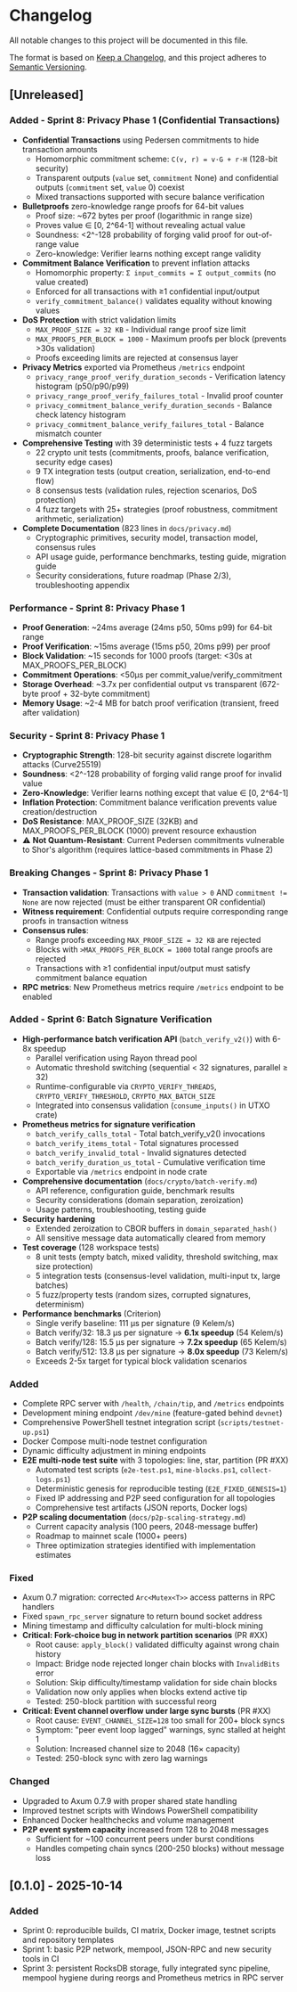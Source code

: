 # Changelog

All notable changes to this project will be documented in this file.

The format is based on [Keep a Changelog](https://keepachangelog.com/en/1.1.0/),
and this project adheres to [Semantic Versioning](https://semver.org/spec/v2.0.0.html).

## [Unreleased]

### Added - Sprint 8: Privacy Phase 1 (Confidential Transactions)

- **Confidential Transactions** using Pedersen commitments to hide transaction amounts
  - Homomorphic commitment scheme: `C(v, r) = v·G + r·H` (128-bit security)
  - Transparent outputs (`value` set, `commitment` None) and confidential outputs (`commitment` set, `value` 0) coexist
  - Mixed transactions supported with secure balance verification
- **Bulletproofs** zero-knowledge range proofs for 64-bit values
  - Proof size: ~672 bytes per proof (logarithmic in range size)
  - Proves value ∈ [0, 2^64-1] without revealing actual value
  - Soundness: <2^-128 probability of forging valid proof for out-of-range value
  - Zero-knowledge: Verifier learns nothing except range validity
- **Commitment Balance Verification** to prevent inflation attacks
  - Homomorphic property: `Σ input_commits = Σ output_commits` (no value created)
  - Enforced for all transactions with ≥1 confidential input/output
  - `verify_commitment_balance()` validates equality without knowing values
- **DoS Protection** with strict validation limits
  - `MAX_PROOF_SIZE = 32 KB` - Individual range proof size limit
  - `MAX_PROOFS_PER_BLOCK = 1000` - Maximum proofs per block (prevents >30s validation)
  - Proofs exceeding limits are rejected at consensus layer
- **Privacy Metrics** exported via Prometheus `/metrics` endpoint
  - `privacy_range_proof_verify_duration_seconds` - Verification latency histogram (p50/p90/p99)
  - `privacy_range_proof_verify_failures_total` - Invalid proof counter
  - `privacy_commitment_balance_verify_duration_seconds` - Balance check latency histogram
  - `privacy_commitment_balance_verify_failures_total` - Balance mismatch counter
- **Comprehensive Testing** with 39 deterministic tests + 4 fuzz targets
  - 22 crypto unit tests (commitments, proofs, balance verification, security edge cases)
  - 9 TX integration tests (output creation, serialization, end-to-end flow)
  - 8 consensus tests (validation rules, rejection scenarios, DoS protection)
  - 4 fuzz targets with 25+ strategies (proof robustness, commitment arithmetic, serialization)
- **Complete Documentation** (823 lines in `docs/privacy.md`)
  - Cryptographic primitives, security model, transaction model, consensus rules
  - API usage guide, performance benchmarks, testing guide, migration guide
  - Security considerations, future roadmap (Phase 2/3), troubleshooting appendix

### Performance - Sprint 8: Privacy Phase 1

- **Proof Generation**: ~24ms average (24ms p50, 50ms p99) for 64-bit range
- **Proof Verification**: ~15ms average (15ms p50, 20ms p99) per proof
- **Block Validation**: ~15 seconds for 1000 proofs (target: <30s at MAX_PROOFS_PER_BLOCK)
- **Commitment Operations**: <50µs per commit_value/verify_commitment
- **Storage Overhead**: ~3.7x per confidential output vs transparent (672-byte proof + 32-byte commitment)
- **Memory Usage**: ~2-4 MB for batch proof verification (transient, freed after validation)

### Security - Sprint 8: Privacy Phase 1

- **Cryptographic Strength**: 128-bit security against discrete logarithm attacks (Curve25519)
- **Soundness**: <2^-128 probability of forging valid range proof for invalid value
- **Zero-Knowledge**: Verifier learns nothing except that value ∈ [0, 2^64-1]
- **Inflation Protection**: Commitment balance verification prevents value creation/destruction
- **DoS Resistance**: MAX_PROOF_SIZE (32KB) and MAX_PROOFS_PER_BLOCK (1000) prevent resource exhaustion
- ⚠️ **Not Quantum-Resistant**: Current Pedersen commitments vulnerable to Shor's algorithm (requires lattice-based commitments in Phase 2)

### Breaking Changes - Sprint 8: Privacy Phase 1

- **Transaction validation**: Transactions with `value > 0` AND `commitment != None` are now rejected (must be either transparent OR confidential)
- **Witness requirement**: Confidential outputs require corresponding range proofs in transaction witness
- **Consensus rules**: 
  - Range proofs exceeding `MAX_PROOF_SIZE = 32 KB` are rejected
  - Blocks with `>MAX_PROOFS_PER_BLOCK = 1000` total range proofs are rejected
  - Transactions with ≥1 confidential input/output must satisfy commitment balance equation
- **RPC metrics**: New Prometheus metrics require `/metrics` endpoint to be enabled

### Added - Sprint 6: Batch Signature Verification

- **High-performance batch verification API** (`batch_verify_v2()`) with 6-8x speedup
  - Parallel verification using Rayon thread pool
  - Automatic threshold switching (sequential < 32 signatures, parallel ≥ 32)
  - Runtime-configurable via `CRYPTO_VERIFY_THREADS`, `CRYPTO_VERIFY_THRESHOLD`, `CRYPTO_MAX_BATCH_SIZE`
  - Integrated into consensus validation (`consume_inputs()` in UTXO crate)
- **Prometheus metrics for signature verification**
  - `batch_verify_calls_total` - Total batch_verify_v2() invocations
  - `batch_verify_items_total` - Total signatures processed
  - `batch_verify_invalid_total` - Invalid signatures detected
  - `batch_verify_duration_us_total` - Cumulative verification time
  - Exportable via `/metrics` endpoint in node crate
- **Comprehensive documentation** (`docs/crypto/batch-verify.md`)
  - API reference, configuration guide, benchmark results
  - Security considerations (domain separation, zeroization)
  - Usage patterns, troubleshooting, testing guide
- **Security hardening**
  - Extended zeroization to CBOR buffers in `domain_separated_hash()`
  - All sensitive message data automatically cleared from memory
- **Test coverage** (128 workspace tests)
  - 8 unit tests (empty batch, mixed validity, threshold switching, max size protection)
  - 5 integration tests (consensus-level validation, multi-input tx, large batches)
  - 5 fuzz/property tests (random sizes, corrupted signatures, determinism)
- **Performance benchmarks** (Criterion)
  - Single verify baseline: 111 µs per signature (9 Kelem/s)
  - Batch verify/32: 18.3 µs per signature → **6.1x speedup** (54 Kelem/s)
  - Batch verify/128: 15.5 µs per signature → **7.2x speedup** (65 Kelem/s)
  - Batch verify/512: 13.8 µs per signature → **8.0x speedup** (73 Kelem/s)
  - Exceeds 2-5x target for typical block validation scenarios

### Added
- Complete RPC server with `/health`, `/chain/tip`, and `/metrics` endpoints
- Development mining endpoint `/dev/mine` (feature-gated behind `devnet`)
- Comprehensive PowerShell testnet integration script (`scripts/testnet-up.ps1`)
- Docker Compose multi-node testnet configuration
- Dynamic difficulty adjustment in mining endpoints
- **E2E multi-node test suite** with 3 topologies: line, star, partition (PR #XX)
  - Automated test scripts (`e2e-test.ps1`, `mine-blocks.ps1`, `collect-logs.ps1`)
  - Deterministic genesis for reproducible testing (`E2E_FIXED_GENESIS=1`)
  - Fixed IP addressing and P2P seed configuration for all topologies
  - Comprehensive test artifacts (JSON reports, Docker logs)
- **P2P scaling documentation** (`docs/p2p-scaling-strategy.md`)
  - Current capacity analysis (100 peers, 2048-message buffer)
  - Roadmap to mainnet scale (1000+ peers)
  - Three optimization strategies identified with implementation estimates

### Fixed
- Axum 0.7 migration: corrected `Arc<Mutex<T>>` access patterns in RPC handlers
- Fixed `spawn_rpc_server` signature to return bound socket address
- Mining timestamp and difficulty calculation for multi-block mining
- **Critical: Fork-choice bug in network partition scenarios** (PR #XX)
  - Root cause: `apply_block()` validated difficulty against wrong chain history
  - Impact: Bridge node rejected longer chain blocks with `InvalidBits` error
  - Solution: Skip difficulty/timestamp validation for side chain blocks
  - Validation now only applies when blocks extend active tip
  - Tested: 250-block partition with successful reorg
- **Critical: Event channel overflow under large sync bursts** (PR #XX)
  - Root cause: `EVENT_CHANNEL_SIZE=128` too small for 200+ block syncs
  - Symptom: "peer event loop lagged" warnings, sync stalled at height 1
  - Solution: Increased channel size to 2048 (16× capacity)
  - Tested: 250-block sync with zero lag warnings

### Changed
- Upgraded to Axum 0.7.9 with proper shared state handling
- Improved testnet scripts with Windows PowerShell compatibility
- Enhanced Docker healthchecks and volume management
- **P2P event system capacity** increased from 128 to 2048 messages
  - Sufficient for ~100 concurrent peers under burst conditions
  - Handles competing chain syncs (200-250 blocks) without message loss

## [0.1.0] - 2025-10-14

### Added
- Sprint 0: reproducible builds, CI matrix, Docker image, testnet scripts and repository templates
- Sprint 1: basic P2P network, mempool, JSON-RPC and new security tools in CI
- Sprint 3: persistent RocksDB storage, fully integrated sync pipeline,
  mempool hygiene during reorgs and Prometheus metrics in RPC server

